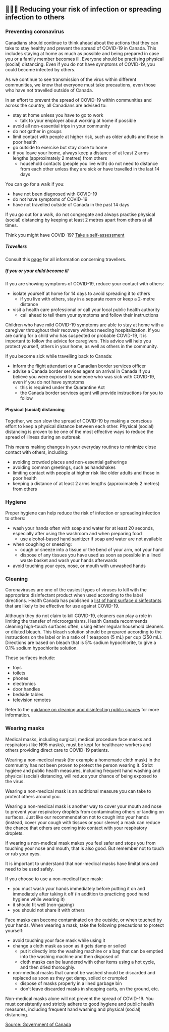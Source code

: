 ## 👨‍👩‍👧 Reducing your risk of infection or spreading infection to others

### Preventing coronavirus

Canadians should continue to think ahead about the actions that they can take to stay healthy and prevent the spread of COVID-19 in Canada. This includes staying at home as much as possible and being prepared in case you or a family member becomes ill. Everyone should be practising physical (social) distancing. Even if you do not have symptoms of COVID-19, you could become infected by others.

As we continue to see transmission of the virus within different communities, we know that everyone must take precautions, even those who have not travelled outside of Canada.

In an effort to prevent the spread of COVID-19 within communities and across the country, all Canadians are advised to:

- stay at home unless you have to go to work
  - talk to your employer about working at home if possible
- avoid all non-essential trips in your community
- do not gather in groups
- limit contact with people at higher risk, such as older adults and those in poor health
- go outside to exercise but stay close to home
- if you leave your home, always keep a distance of at least 2 arms lengths (approximately 2 metres) from others
  - household contacts (people you live with) do not need to distance from each other unless they are sick or have travelled in the last 14 days
  
You can go for a walk if you:

- have not been diagnosed with COVID-19
- do not have symptoms of COVID-19
- have not travelled outside of Canada in the past 14 days

If you go out for a walk, do not congregate and always practise physical (social) distancing by keeping at least 2 metres apart from others at all times.

Think you might have COVID-19? [Take a self-assessment](https://ca.thrive.health/)

##### Travellers

Consult this [page](https://www.canada.ca/en/public-health/services/diseases/2019-novel-coronavirus-infection/latest-travel-health-advice.html) for all information concerning travellers.

##### If you or your child become ill

If you are showing symptoms of COVID-19, reduce your contact with others:

- isolate yourself at home for 14 days to avoid spreading it to others
  - if you live with others, stay in a separate room or keep a 2-metre distance
- visit a health care professional or call your local public health authority
  - call ahead to tell them your symptoms and follow their instructions

Children who have mild COVID-19 symptoms are able to stay at home with a caregiver throughout their recovery without needing hospitalization. If you are caring for a child who has suspected or probable COVID-19, it is important to follow the advice for caregivers. This advice will help you protect yourself, others in your home, as well as others in the community.

If you become sick while travelling back to Canada:

- inform the flight attendant or a Canadian border services officer
- advise a Canada border services agent on arrival in Canada if you believe you were exposed to someone who was sick with COVID-19, even if you do not have symptoms
  - this is required under the Quarantine Act
  - the Canada border services agent will provide instructions for you to follow

#### Physical (social) distancing

Together, we can slow the spread of COVID-19 by making a conscious effort to keep a physical distance between each other. Physical (social) distancing is proven to be one of the most effective ways to reduce the spread of illness during an outbreak.

This means making changes in your everyday routines to minimize close contact with others, including:

- avoiding crowded places and non-essential gatherings
- avoiding common greetings, such as handshakes
- limiting contact with people at higher risk like older adults and those in poor health
- keeping a distance of at least 2 arms lengths (approximately 2 metres) from others

### Hygiene

Proper hygiene can help reduce the risk of infection or spreading infection to others:

- wash your hands often with soap and water for at least 20 seconds, especially after using the washroom and when preparing food
  - use alcohol-based hand sanitizer if soap and water are not available
- when coughing or sneezing:
  - cough or sneeze into a tissue or the bend of your arm, not your hand
  - dispose of any tissues you have used as soon as possible in a lined waste basket and wash your hands afterwards
- avoid touching your eyes, nose, or mouth with unwashed hands

### Cleaning

Coronaviruses are one of the easiest types of viruses to kill with the appropriate disinfectant product when used according to the label directions. Health Canada has published a [list of hard surface disinfectants](https://www.canada.ca/en/health-canada/services/drugs-health-products/disinfectants/covid-19/list.html) that are likely to be effective for use against COVID-19.

Although they do not claim to kill COVID-19, cleaners can play a role in limiting the transfer of microorganisms. Health Canada recommends cleaning high-touch surfaces often, using either regular household cleaners or diluted bleach. This bleach solution should be prepared according to the instructions on the label or in a ratio of 1 teaspoon (5 mL) per cup (250 mL). Directions are based on bleach that is 5% sodium hypochlorite, to give a 0.1% sodium hypochlorite solution.

These surfaces include:

- toys
- toilets
- phones
- electronics
- door handles
- bedside tables
- television remotes

Refer to the [guidance on cleaning and disinfecting public spaces](https://www.canada.ca/en/public-health/services/publications/diseases-conditions/cleaning-disinfecting-public-spaces.html) for more information.

### Wearing masks

Medical masks, including surgical, medical procedure face masks and respirators (like N95 masks), must be kept for healthcare workers and others providing direct care to COVID-19 patients.

Wearing a non-medical mask (for example a homemade cloth mask) in the community has not been proven to protect the person wearing it. Strict hygiene and public health measures, including frequent hand washing and physical (social) distancing, will reduce your chance of being exposed to the virus.

Wearing a non-medical mask is an additional measure you can take to protect others around you.

Wearing a non-medical mask is another way to cover your mouth and nose to prevent your respiratory droplets from contaminating others or landing on surfaces. Just like our recommendation not to cough into your hands (instead, cover your cough with tissues or your sleeve) a mask can reduce the chance that others are coming into contact with your respiratory droplets. 

If wearing a non-medical mask makes you feel safer and stops you from touching your nose and mouth, that is also good. But remember not to touch or rub your eyes.

It is important to understand that non-medical masks have limitations and need to be used safely.

If you choose to use a non-medical face mask:

- you must wash your hands immediately before putting it on and immediately after taking it off (in addition to practicing good hand hygiene while wearing it)
- it should fit well (non-gaping)
- you should not share it with others

Face masks can become contaminated on the outside, or when touched by your hands. When wearing a mask, take the following precautions to protect yourself:

- avoid touching your face mask while using it
- change a cloth mask as soon as it gets damp or soiled
  - put it directly into the washing machine or a bag that can be emptied into the washing machine and then disposed of
  - cloth masks can be laundered with other items using a hot cycle, and then dried thoroughly.
- non-medical masks that cannot be washed should be discarded and replaced as soon as they get damp, soiled or crumpled
  - dispose of masks properly in a lined garbage bin
  - don’t leave discarded masks in shopping carts, on the ground, etc.

Non-medical masks alone will not prevent the spread of COVID-19. You must consistently and strictly adhere to good hygiene and public health measures, including frequent hand washing and physical (social) distancing.

[Source: Government of Canada](https://www.canada.ca/en/public-health/services/diseases/2019-novel-coronavirus-infection/prevention-risks.html)
